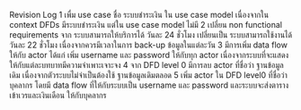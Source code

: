 Revision Log
1 เพื่ม use case ชื่อ ระบบชำระเงิน ใน use case model เนื่องจากใน context DFDs มีระบบชำระเงิน แต่ใน use case model ไม่มี
2 เปลี่ยน non functional requirements จาก ระบบสามารถให้บริการได้ วันละ 24 ชั่วโมง เปลี่ยนเป็น ระบบสามารถใช้งานได้วันละ 22 ชั่วโมง เนื่องจากควรมีเวลาในการ back-up ข้อมูลในแต่ละวัน
3 มีการเพิ่ม data flow ให้กับ actor ได้แก่ เพิ่ม username และ password ให้กับทุก actor เนื่องจากระบบที่จะแสดงให้กับแต่ละบทบาทมีความจำเพาะเจาะจง
4 จาก DFD level 0 มีการลบ actor ที่ชื่อว่า ฐานข้อมูลเดิม เนื่องจากตัวระบบไม่จำเป็นต้องใช้ ฐานข้อมูลเดิมตลอด
5 เพิ่ม actor ใน DFD level0 ที่ชื่อว่า บุคลากร โดยมี data flow ที่ให้กับระบบเป็น username และ password และระบบจะส่งตารางเข้าเวรและเงินเดือน ให้กับบุคลากร
